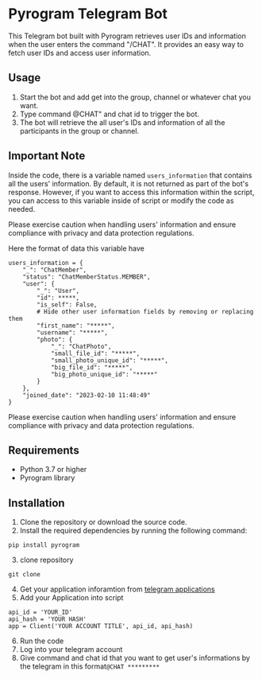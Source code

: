 # Pyrogram Telegram Bot

This Telegram bot built with Pyrogram retrieves user IDs and information when the user enters the command "/CHAT". It provides an easy way to fetch user IDs and access user information.

## Usage

1. Start the bot and add get into the group, channel or whatever chat you want.
2. Type command @CHAT" and chat id to trigger the bot.
3. The bot will retrieve the all user's IDs and information of all the participants in the group or channel.

## Important Note

Inside the code, there is a variable named `users_information` that contains all the users' information. By default, it is not returned as part of the bot's response. However, if you want to access this information within the script, you can access to this variable inside of script or modify the code as needed.

Please exercise caution when handling users' information and ensure compliance with privacy and data protection regulations.

Here the format of data this variable have 
```
users_information = {
    "_": "ChatMember",
    "status": "ChatMemberStatus.MEMBER",
    "user": {
        "_": "User",
        "id": *****,
        "is_self": False,
        # Hide other user information fields by removing or replacing them
        "first_name": "*****",
        "username": "*****",
        "photo": {
            "_": "ChatPhoto",
            "small_file_id": "*****",
            "small_photo_unique_id": "*****",
            "big_file_id": "*****",
            "big_photo_unique_id": "*****"
        }
    },
    "joined_date": "2023-02-10 11:48:49"
}
```
Please exercise caution when handling users' information and ensure compliance with privacy and data protection regulations.

## Requirements

- Python 3.7 or higher
- Pyrogram library

## Installation

1. Clone the repository or download the source code.
2. Install the required dependencies by running the following command: 
```
pip install pyrogram
```

3. clone repository 
``` 
git clone 
```
4. Get your application inforamtion from [telegram applications](https://my.telegram.org/apps)
5. Add your Application into script 
``` 
api_id = 'YOUR_ID'
api_hash = 'YOUR HASH'
app = Client('YOUR ACCOUNT TITLE', api_id, api_hash)
```
6. Run the code
7. Log into your telegram account
8. Give command and chat id that you want to get user's informations by the telegram in this format``` @CHAT ********* ```
